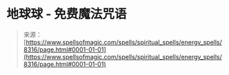 <!--yml

category: 未分类

date: 2024-06-12 18:43:44

-->

# 地球球 - 免费魔法咒语

> 来源：[https://www.spellsofmagic.com/spells/spiritual_spells/energy_spells/8316/page.html#0001-01-01](https://www.spellsofmagic.com/spells/spiritual_spells/energy_spells/8316/page.html#0001-01-01)
